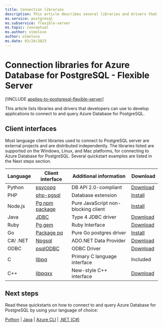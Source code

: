 ```yaml
---
title: Connection libraries
description: This article describes several libraries and drivers that you can use when coding applications to connect and query Azure Database for PostgreSQL - Flexible Server.
ms.service: postgresql
ms.subservice: flexible-server
ms.topic: conceptual
ms.author: olmoloce
author: olmoloce
ms.date: 03/24/2023
---
```


# Connection libraries for Azure Database for PostgreSQL - Flexible Server

[!INCLUDE [applies-to-postgresql-flexible-server](../includes/applies-to-postgresql-flexible-server.md)]

This article lists libraries and drivers that developers can use to develop applications to connect to and query Azure Database for PostgreSQL.

## Client interfaces

Most language client libraries used to connect to PostgreSQL server are external projects and are distributed independently. The  libraries listed are supported on the Windows, Linux, and Mac platforms, for connecting to Azure Database for PostgreSQL. Several quickstart examples are listed in the Next steps section.

| **Language** | **Client interface** | **Additional information** | **Download** |
|--------------|----------------------------------------------------------------|-------------------------------------|--------------------------------------------------------------------|
| Python | [psycopg](https://www.psycopg.org/) | DB API 2.0-compliant | [Download](https://sourceforge.net/projects/adodbapi/) |
| PHP | [php-pgsql](https://secure.php.net/manual/en/book.pgsql.php) | Database extension | [Install](https://secure.php.net/manual/en/pgsql.installation.php) |
| Node.js | [Pg npm package](https://www.npmjs.com/package/pg) | Pure JavaScript non-blocking client | [Install](https://www.npmjs.com/package/pg) |
| Java | [JDBC](https://jdbc.postgresql.org/) | Type 4 JDBC driver | [Download](https://jdbc.postgresql.org/download/)  |
| Ruby | [Pg gem](https://deveiate.org/code/pg/) | Ruby Interface | [Download](https://rubygems.org/downloads/pg-0.20.0.gem) |
| Go | [Package pq](https://godoc.org/github.com/lib/pq) | Pure Go postgres driver | [Install](https://github.com/lib/pq/blob/master/README.md) |
| C\#/ .NET | [Npgsql](https://www.npgsql.org/) | ADO.NET Data Provider | [Download](https://dotnet.microsoft.com/download) |
| ODBC | [psqlODBC](https://odbc.postgresql.org/) | ODBC Driver | [Download](https://www.postgresql.org/ftp/odbc/versions/) |
| C | [libpq](https://www.postgresql.org/docs/9.6/static/libpq.html) | Primary C language interface | Included |
| C++ | [libpqxx](http://pqxx.org/) | New-style C++ interface | [Download](https://pqxx.org/libpqxx/) |

## Next steps

Read these quickstarts on how to connect to and query Azure Database for PostgreSQL by using your language of choice:

[Python](./connect-python.md) | [Java](./connect-java.md) | [Azure CLI](./connect-azure-cli.md) | [.NET (C#)](./connect-csharp.md) 
